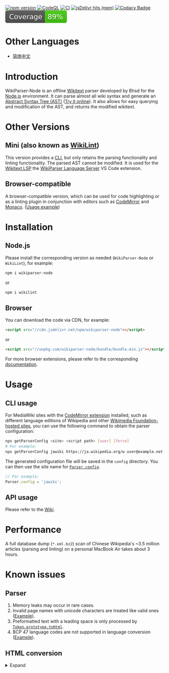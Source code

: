 [![npm version](https://badge.fury.io/js/wikiparser-node.svg)](https://www.npmjs.com/package/wikiparser-node)
[![CodeQL](https://github.com/bhsd-harry/wikiparser-node/actions/workflows/codeql.yml/badge.svg)](https://github.com/bhsd-harry/wikiparser-node/actions/workflows/codeql.yml)
[![CI](https://github.com/bhsd-harry/wikiparser-node/actions/workflows/node.js.yml/badge.svg)](https://github.com/bhsd-harry/wikiparser-node/actions/workflows/node.js.yml)
[![jsDelivr hits (npm)](https://img.shields.io/jsdelivr/npm/hm/wikiparser-node)](https://www.npmjs.com/package/wikiparser-node)
[![Codacy Badge](https://app.codacy.com/project/badge/Grade/a2fbe7641031451baca2947ae6d7891f)](https://app.codacy.com/gh/bhsd-harry/wikiparser-node/dashboard)
![Istanbul coverage](./coverage/badge.svg)

# Other Languages

- [简体中文](./README-%28ZH%29.md)

# Introduction

WikiParser-Node is an offline [Wikitext](https://www.mediawiki.org/wiki/Wikitext) parser developed by Bhsd for the [Node.js](https://nodejs.org/) environment. It can parse almost all wiki syntax and generate an [Abstract Syntax Tree (AST)](https://en.wikipedia.org/wiki/Abstract_syntax_tree) ([Try it online](https://bhsd-harry.github.io/wikiparser-node/#editor)). It also allows for easy querying and modification of the AST, and returns the modified wikitext.

# Other Versions

## Mini (also known as [WikiLint](https://www.npmjs.com/package/wikilint))

This version provides a [CLI](https://en.wikipedia.org/wiki/Command-line_interface), but only retains the parsing functionality and linting functionality. The parsed AST cannot be modified. It is used for the [Wikitext LSP](https://www.npmjs.com/package/wikitext-lsp) the [WikiParser Language Server](https://marketplace.visualstudio.com/items?itemName=Bhsd.vscode-extension-wikiparser) VS Code extension.

## Browser-compatible

A browser-compatible version, which can be used for code highlighting or as a linting plugin in conjunction with editors such as [CodeMirror](https://www.npmjs.com/package/@bhsd/codemirror-mediawiki) and [Monaco](https://www.npmjs.com/package/monaco-wiki). ([Usage example](https://bhsd-harry.github.io/wikiparser-node))

# Installation

## Node.js

Please install the corresponding version as needed (`WikiParser-Node` or `WikiLint`), for example:

```sh
npm i wikiparser-node
```

or

```sh
npm i wikilint
```

## Browser

You can download the code via CDN, for example:

```html
<script src="//cdn.jsdelivr.net/npm/wikiparser-node"></script>
```

or

```html
<script src="//unpkg.com/wikiparser-node/bundle/bundle.min.js"></script>
```

For more browser extensions, please refer to the corresponding [documentation](https://github.com/bhsd-harry/wikiparser-node/wiki/Browser-%28EN%29).

# Usage

## CLI usage

For MediaWiki sites with the [CodeMirror extension](https://mediawiki.org/wiki/Extension:CodeMirror) installed, such as different language editions of Wikipedia and other [Wikimedia Foundation-hosted sites](https://meta.wikimedia.org/wiki/Special:SiteMatrix), you can use the following command to obtain the parser configuration:

```sh
npx getParserConfig <site> <script path> [user] [force]
# For example:
npx getParserConfig jawiki https://ja.wikipedia.org/w user@example.net
```

The generated configuration file will be saved in the `config` directory. You can then use the site name for [`Parser.config`](https://github.com/bhsd-harry/wikiparser-node/wiki/Parser-%28EN%29#config).

```javascript
// For example:
Parser.config = 'jawiki';
```

## API usage

Please refer to the [Wiki](https://github.com/bhsd-harry/wikiparser-node/wiki/Home-%28EN%29).

# Performance

A full database dump (`*.xml.bz2`) scan of Chinese Wikipedia's ~3.5 million articles (parsing and linting) on a personal MacBook Air takes about 3 hours.

# Known issues

## Parser

1. Memory leaks may occur in rare cases.
1. Invalid page names with unicode characters are treated like valid ones ([Example](http://bhsd-harry.github.io/wikiparser-node/tests.html#Render%20invalid%20page%20names%20as%20plain%20text%20(T53090))).
1. Preformatted text with a leading space is only processed by [`Token.prototype.toHtml`](https://github.com/bhsd-harry/wikiparser-node/wiki/Token-%28EN%29#tohtml).
1. BCP 47 language codes are not supported in language conversion ([Example](https://bhsd-harry.github.io/wikiparser-node/tests.html#Explicit%20definition%20of%20language%20variant%20alternatives%20(BCP%2047%20codes))).

## HTML conversion

<details>
	<summary>Expand</summary>

### Extension

1. Many extensions are not supported, such as `<indicator>` and `<ref>`.

### Transclusion

1. Most parser functions are not supported.
1. Transclusion of a subpage is not supported ([Example](http://bhsd-harry.github.io/wikiparser-node/tests.html#T2561%3A%20%7B%7B%2FSubpage%7D%7D)).

### Heading

1. The table of contents (TOC) is not supported.

### HTML tag

1. Style sanitization is sometimes different ([Example](http://bhsd-harry.github.io/wikiparser-node/tests.html#CSS%20safety%20test%20(all%20browsers)%3A%20vertical%20tab%20(T57332%20%2F%20CVE-2013-4567))).

### Table

1. `<caption>` elements are wrapped in `<tbody>` elements ([Example](http://bhsd-harry.github.io/wikiparser-node/tests.html#Trim%20whitespace%20in%20wikitext%20headings%2C%20list%20items%2C%20table%20captions%2C%20headings%2C%20and%20cells)).
1. Unclosed HTML tags in the table fostered content ([Example](http://bhsd-harry.github.io/wikiparser-node/tests.html#Fuzz%20testing%3A%20Parser24)).
1. `<tr>` elements should not be fostered ([Example](http://bhsd-harry.github.io/wikiparser-node/tests.html#Empty%20TR%20followed%20by%20a%20template-generated%20TR)).

### Link

1. Link trail is not supported ([Example](https://bhsd-harry.github.io/wikiparser-node/tests.html#1.%20Interaction%20of%20linktrail%20and%20template%20encapsulation)).
1. Links to a subpage without a slash are not supported ([Example](http://bhsd-harry.github.io/wikiparser-node/tests.html#Subpage%20noslash%20link)).
1. Block elements inside a link should break it into multiple links ([Example](http://bhsd-harry.github.io/wikiparser-node/tests.html#%3Cpre%3E%20inside%20a%20link)).

### External link

1. External images are not supported (Examples [1](http://bhsd-harry.github.io/wikiparser-node/tests.html#External%20image), [2](http://bhsd-harry.github.io/wikiparser-node/tests.html#External%20links%3A%20Clickable%20images)).
1. No percent-encoding in displayed free external links ([Example](http://bhsd-harry.github.io/wikiparser-node/tests.html#Parsoid%3A%20pipe%20in%20transclusion%20parameter)).

### Block element

1. Incomplete `<p>` wrapping when there are block elements (e.g., [`<pre>`](http://bhsd-harry.github.io/wikiparser-node/tests.html#%3Cpre%3E%20inside%20a%20link), [`<div>`](http://bhsd-harry.github.io/wikiparser-node/tests.html#Templates%3A%20Scopes%20should%20not%20be%20expanded%20unnecessarily) or even [closing tags](http://bhsd-harry.github.io/wikiparser-node/tests.html#Non-word%20characters%20don't%20terminate%20tag%20names%20(T19663%2C%20T42670%2C%20T54022))).
1. Mixed lists ([Example](http://bhsd-harry.github.io/wikiparser-node/tests.html#Mixed%20Lists%3A%20Test%204)).

### Language conversion

1. Automatic language conversion is not supported.
1. Support for manual language conversion is minimal ([Example](https://bhsd-harry.github.io/wikiparser-node/tests.html#Explicit%20session-wise%20one-way%20language%20variant%20mapping%20(A%20flag%20and%20-%20flag))).

### Miscellaneous

1. Illegal HTML entities ([Example](http://bhsd-harry.github.io/wikiparser-node/tests.html#Illegal%20character%20references%20(T106578%2C%20T113194))).

</details>
